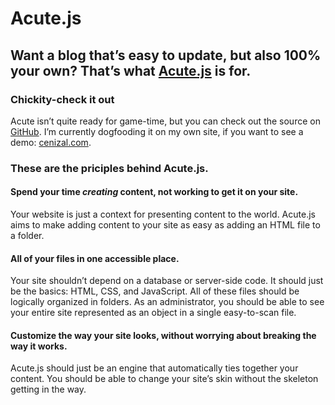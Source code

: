 Acute.js
==========

## Want a blog that’s easy to update, but also 100% your own? That’s what [Acute.js](https://github.com/cjcenizal/acute-blogging-framework) is for.

### Chickity-check it out

Acute isn’t quite ready for game-time, but you can check out the source on [GitHub](https://github.com/cjcenizal/acute-blogging-framework). I’m currently dogfooding it on my own site, if you want to see a demo: [cenizal.com](http://www.cenizal.com).

### These are the priciples behind Acute.js.

#### Spend your time *creating* content, not working to get it on your site.

Your website is just a context for presenting content to the world. Acute.js aims to make adding content to your site as easy as adding an HTML file to a folder.

#### **All** of your files in **one** accessible place.

Your site shouldn’t depend on a database or server-side code. It should just be the basics: HTML, CSS, and JavaScript.  All of these files should be logically organized in folders. As an administrator, you should be able to see your entire site represented as an object in a single easy-to-scan file.

#### Customize the way your site **looks**, without worrying about breaking the way it **works**.

Acute.js should just be an engine that automatically ties together your content. You should be able to change your site’s skin without the skeleton getting in the way.